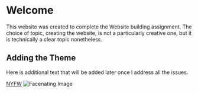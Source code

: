 # Welcome
This website was created to complete the Website building assignment. The choice of topic, creating the website, is not a particularly creative one, but it is technically a clear topic nonetheless.
## Adding the Theme
Here is additional text that will be added later once I address all the issues.

<a
        href="https://en.wikipedia.org/wiki/New_York_Fashion_Week"
        target="_blank"
        >NYFW</a
      >
![Facenating Image](src=https://upload.wikimedia.org/wikipedia/commons/thumb/8/86/CC-logo.svg/1024px-CC-logo.svg.png)
